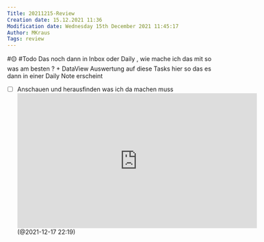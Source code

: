 ```yaml
---
Title: 20211215-Review
Creation date: 15.12.2021 11:36
Modification date: Wednesday 15th December 2021 11:45:17
Author: MKraus
Tags: review
---
```


#🟡 
#Todo Das noch dann in Inbox oder Daily , wie mache ich das mit so was am besten ? + DataView Auswertung auf diese Tasks hier so das es dann in einer Daily Note erscheint
- [ ] Anschauen und herausfinden was ich da machen muss  <iframe width="560" height="315" src="https://www.youtube.com/embed/SjWhAg8BDXM" title="YouTube video player" frameborder="0" allow="accelerometer; autoplay; clipboard-write; encrypted-media; gyroscope; picture-in-picture" allowfullscreen></iframe> (@2021-12-17 22:19) 



